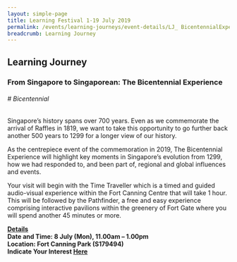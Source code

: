 ```yaml
---
layout: simple-page
title: Learning Festival 1-19 July 2019
permalink: /events/learning-journeys/event-details/LJ_ BicentennialExperience
breadcrumb: Learning Journey
---
```


## Learning Journey
### From Singapore to Singaporean: The Bicentennial Experience

###### _# Bicentennial_ 

Singapore’s history spans over 700 years. Even as we commemorate the arrival of Raffles in 1819, we want to take this opportunity to go further back another 500 years to 1299 for a longer view of our history. 

As the centrepiece event of the commemoration in 2019, The Bicentennial Experience will highlight key moments in Singapore’s evolution from 1299, how we had responded to, and been part of, regional and global influences and events. 

Your visit will begin with the Time Traveller which is a timed and guided audio-visual experience within the Fort Canning Centre that will take 1 hour. This will be followed by the Pathfinder, a free and easy experience comprising interactive pavilions within the greenery of Fort Gate where you will spend another 45 minutes or more.

<b><u>Details</u><br>
**Date and Time: 8 July (Mon), 11.00am – 1.00pm** <br>
**Location: Fort Canning Park (S179494)** <br> 
**Indicate Your Interest [Here](https://www.eventbrite.sg/e/from-singapore-to-singaporean-the-bicentennial-experience-tickets-63103807186)** 
